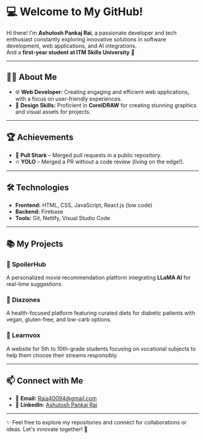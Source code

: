 # 💻 Welcome to My GitHub!  

Hi there! I'm **Ashutosh Pankaj Rai**, a passionate developer and tech enthusiast constantly exploring innovative solutions in software development, web applications, and AI integrations.  
And a **first-year student at ITM Skills University** 🚀  

---

## 👨‍💻 About Me  

- 🌐 **Web Developer:** Creating engaging and efficient web applications, with a focus on user-friendly experiences.  
- 🎨 **Design Skills:** Proficient in **CorelDRAW** for creating stunning graphics and visual assets for projects.  

---

## 🏆 Achievements  

- 🦈 **Pull Shark** – Merged pull requests in a public repository.  
- 🔥 **YOLO** – Merged a PR without a code review (living on the edge!).  

---

## 🛠️ Technologies  

- **Frontend:** HTML, CSS, JavaScript, React.js (low code)  
- **Backend:** Firebase  
- **Tools:** Git, Netlify, Visual Studio Code  

---

## 📚 My Projects  

### 🌟 **SpoilerHub**  
A personalized movie recommendation platform integrating **LLaMA AI** for real-time suggestions.  

### 🌿 **Diazones**  
A health-focused platform featuring curated diets for diabetic patients with vegan, gluten-free, and low-carb options.  

### 📖 **Learnvox**  
A website for 5th to 10th-grade students focusing on vocational subjects to help them choose their streams responsibly.  

---

## 📫 Connect with Me  

- 📧 **Email:** [Raia40094@gmail.com](mailto:Raia40094@gmail.com)  
- 💼 **LinkedIn:** [Ashutosh Pankaj Rai](https://linkedin.com/in/ashutosh-pankaj-rai/)  

---

✨ Feel free to explore my repositories and connect for collaborations or ideas. Let's innovate together! 🚀  
